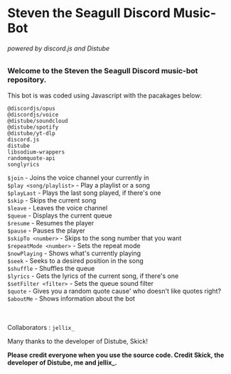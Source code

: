 # Steven the Seagull Discord Music-Bot
###### powered by discord.js and Distube

### Welcome to the Steven the Seagull Discord music-bot repository.
This bot is was coded using Javascript with the pacakages below:
```
@discordjs/opus
@discordjs/voice
@distube/soundcloud
@distube/spotify
@distube/yt-dlp
discord.js
distube
libsodium-wrappers
randomquote-api
songlyrics
```
`$join` - Joins the voice channel your currently in<br/>
`$play <song/playlist>` - Play a playlist or a song<br/>
`$playLast` - Plays the last song played, if there's one<br/>
`$skip` - Skips the current song<br/>
`$leave` - Leaves the voice channel<br/>
`$queue` - Displays the current queue<br/>
`$resume` - Resumes the player<br/>
`$pause` - Pauses the player<br/>
`$skipTo <number>` - Skips to the song number that you want<br/>
`$repeatMode <number>` - Sets the repeat mode<br/>
`$nowPlaying` - Shows what's currently playing<br/>
`$seek` - Seeks to a desired position in the song<br/>
`$shuffle` - Shuffles the queue<br/>
`$lyrics` - Gets the lyrics of the current song, if there's one<br/>
`$setFilter <filter>` - Sets the queue sound filter<br/>
`$quote` - Gives you a random quote cause' who doesn't like quotes right?<br/>
`$aboutMe` - Shows information about the bot<br/><br/><br/>


Collaborators : `jellix_`

Many thanks to the developer of Distube, Skick!

**Please credit everyone when you use the source code. Credit Skick, the developer of Distube, me and jellix_.**
